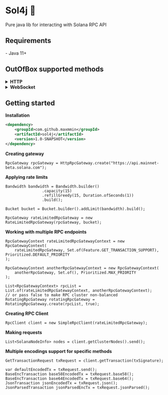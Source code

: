 <h1>Sol4j 👾</h1>
Pure java lib for interacting with Solana RPC API


<h2>Requirements</h2>
- Java 11+


<h2>OutOfBox supported methods</h2>
<details>
<summary><b>HTTP</b></summary>
Under active development

	- getAccountInfo ✅
	- getBalance ✅
	- getBlock ❌
	- getBlockCommitment ✅
	- getBlockHeight ✅
	- getBlockProduction ✅
	- getBlocks ❌
	- getBlocksWithLimit ❌
	- getBlockTime ✅
	- getClusterNodes ✅
	- getEpochInfo ✅
	- getEpochSchedule ✅
	- getFeeForMessage ✅
	- getFirstAvailableBlock ✅
	- getGenesisHash ✅
	- getHealth ✅
	- getHighestSnapshotSlot ✅
	- getIdentity ✅
	- getInflationGovernor ✅
	- getInflationRate ✅
	- getInflationReward ❌
	- getLargestAccounts ❌
	- getLatestBlockhash ✅
	- getLeaderSchedule ❌
	- getMaxRetransmitSlot ✅
	- getMaxShredInsertSlot ✅
	- getMinimumBalanceForRentExemption ❌
	- getMultipleAccounts ✅
	- getProgramAccounts ✅
	- getRecentPerformanceSamples ❌
	- getRecentPrioritizationFees ❌
	- getSignaturesForAddress ✅
	- getSignatureStatuses ❌
	- getSlot ❌
	- getSlotLeader ❌
	- getSlotLeaders ❌
	- getStakeMinimumDelegation ✅
	- getSupply ❌
	- getTokenAccountBalance ✅
	- getTokenAccountsByDelegate ✅
	- getTokenAccountsByOwner ✅
	- getTokenLargestAccounts ❌
	- getTokenSupply ❌
	- getTransaction ✅
	- getTransactionCount ✅
	- getVersion ✅
	- getVoteAccounts ❌
	- isBlockhashValid ✅
	- minimumLedgerSlot ✅
	- requestAirdrop ❌
	- sendTransaction ❌
	- simulateTransaction ❌
</details>
<details>
<summary><b>WebSocket</b></summary>
Not implemented yet
</details>


<h2>Getting started</h2>

<b>Installation</b>
  
```xml
<dependency>
	<groupId>com.github.maxmmin</groupId>
	<artifactId>sol4j</artifactId>
	<version>1.0-SNAPSHOT</version>
</dependency>
```

<b>Creating gateway</b>

```
RpcGateway rpcGateway = HttpRpcGateway.create("https://api.mainnet-beta.solana.com");
```

<b>Applying rate limits</b>

```
Bandwidth bandwidth = Bandwidth.builder()
                .capacity(15)
                .refillGreedy(15, Duration.ofSeconds(1))
                .build();

Bucket bucket = Bucket.builder().addLimit(bandwidth).build();

RpcGateway rateLimitedRpcGateway = new RateLimitedRpcGateway(rpcGateway, bucket);
```

<b>Working with multiple RPC endpoints</b>

```
RpcGatewayContext rateLimitedRpcGatewayContext = new RpcGatewayContext(
	rateLimitedRpcGateway, Set.of(Feature.GET_TRANSACTION_SUPPORT), Prioritized.DEFAULT_PRIORITY
);

RpcGatewayContext anotherRpcGatewayContext = new RpcGatewayContext(
	anotherRpcGateway, Set.of(), Prioritized.MAX_PRIORITY
);

List<RpcGatewayContext> rpcList = List.of(rateLimitedRpcGatewayContext, anotherRpcGatewayContext);
// or pass false to make RPC cluster non-balanced
RotatingRpcGateway rotatingRpcGateway = RotatingRpcGateway.create(rpcList, true);
```

<b>Creating RPC Client</b>

```
RpcClient client = new SimpleRpcClient(rateLimitedRpcGateway);
```

<b>Making requests</b>

```
List<SolanaNodeInfo> nodes = client.getClusterNodes().send();
```

<b>Multiple encodings support for specific methods</b>

```
GetTransactionRequest txRequest = client.getTransaction(txSignature);

var defaultEncodedTx = txRequest.send();
BaseEncTransaction base58EncodedTx = txRequest.base58();
BaseEncTransaction base64EncodedTx = txRequest.base64();
JsonTransaction jsonEncodedTx = txRequest.json();
JsonParsedTransaction jsonParsedEncTx = txRequest.jsonParsed();
```
